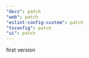 ```yaml
---
"docs": patch
"web": patch
"eslint-config-custom": patch
"tsconfig": patch
"ui": patch
---
```


first version
